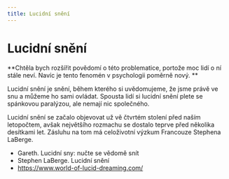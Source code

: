 ```yaml
---
title: Lucidní snění
---
```

# Lucidní snění

**Chtěla bych rozšířit povědomí o této problematice, portože moc lidí o ní stále neví. Navíc je tento fenomén v psychologii poměrně nový. **

Lucidní snění je snění, během kterého si uvědomujeme, že jsme právě ve snu a můžeme ho sami ovládat. Spousta lidí si lucidní snění plete se spánkovou paralýzou, ale nemají nic společného. 

Lucidní snění se začalo objevovat už vě čtvrtém stolení před naším letopočtem, avšak největšího rozmachu se dostalo teprve před několika desítkami let. Zásluhu na tom má celoživotní výzkum Francouze Stephena LaBerge.

+ Gareth. Lucidní sny: nučte se vědomě snít
+ Stephen LaBerge. Lucidní snění
+ https://www.world-of-lucid-dreaming.com/